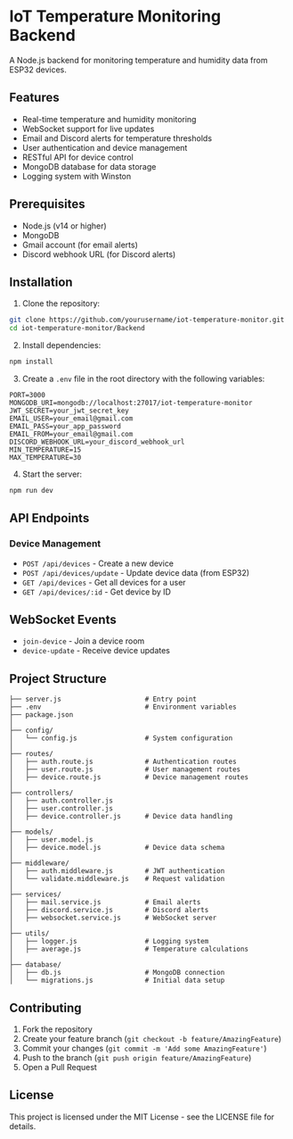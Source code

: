 # IoT Temperature Monitoring Backend

A Node.js backend for monitoring temperature and humidity data from ESP32 devices.

## Features

- Real-time temperature and humidity monitoring
- WebSocket support for live updates
- Email and Discord alerts for temperature thresholds
- User authentication and device management
- RESTful API for device control
- MongoDB database for data storage
- Logging system with Winston

## Prerequisites

- Node.js (v14 or higher)
- MongoDB
- Gmail account (for email alerts)
- Discord webhook URL (for Discord alerts)

## Installation

1. Clone the repository:
```bash
git clone https://github.com/yourusername/iot-temperature-monitor.git
cd iot-temperature-monitor/Backend
```

2. Install dependencies:
```bash
npm install
```

3. Create a `.env` file in the root directory with the following variables:
```
PORT=3000
MONGODB_URI=mongodb://localhost:27017/iot-temperature-monitor
JWT_SECRET=your_jwt_secret_key
EMAIL_USER=your_email@gmail.com
EMAIL_PASS=your_app_password
EMAIL_FROM=your_email@gmail.com
DISCORD_WEBHOOK_URL=your_discord_webhook_url
MIN_TEMPERATURE=15
MAX_TEMPERATURE=30
```

4. Start the server:
```bash
npm run dev
```

## API Endpoints

### Device Management

- `POST /api/devices` - Create a new device
- `POST /api/devices/update` - Update device data (from ESP32)
- `GET /api/devices` - Get all devices for a user
- `GET /api/devices/:id` - Get device by ID

## WebSocket Events

- `join-device` - Join a device room
- `device-update` - Receive device updates

## Project Structure

```
├── server.js                     # Entry point
├── .env                          # Environment variables
├── package.json
│
├── config/
│   └── config.js                 # System configuration
│
├── routes/
│   ├── auth.route.js             # Authentication routes
│   ├── user.route.js             # User management routes
│   ├── device.route.js           # Device management routes
│
├── controllers/
│   ├── auth.controller.js
│   ├── user.controller.js
│   ├── device.controller.js      # Device data handling
│
├── models/
│   ├── user.model.js
│   ├── device.model.js           # Device data schema
│
├── middleware/
│   ├── auth.middleware.js        # JWT authentication
│   └── validate.middleware.js    # Request validation
│
├── services/
│   ├── mail.service.js           # Email alerts
│   ├── discord.service.js        # Discord alerts
│   ├── websocket.service.js      # WebSocket server
│
├── utils/
│   ├── logger.js                 # Logging system
│   ├── average.js                # Temperature calculations
│
├── database/
│   ├── db.js                     # MongoDB connection
│   └── migrations.js             # Initial data setup
```

## Contributing

1. Fork the repository
2. Create your feature branch (`git checkout -b feature/AmazingFeature`)
3. Commit your changes (`git commit -m 'Add some AmazingFeature'`)
4. Push to the branch (`git push origin feature/AmazingFeature`)
5. Open a Pull Request

## License

This project is licensed under the MIT License - see the LICENSE file for details. 